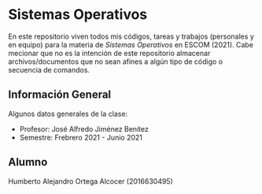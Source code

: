 # Sistemas Operativos

En este repositorio viven todos mis códigos, tareas y trabajos (personales y en equipo) para la materia de *Sistemas Operativos* en ESCOM (2021). Cabe mecionar que no es la intención de este repositorio almacenar archivos/documentos que no sean afines a algún tipo de código o secuencia de comandos.

## Información General

Algunos datos generales de la clase:

- Profesor: José Alfredo Jiménez Benítez
- Semestre: Frebrero 2021 - Junio 2021

## Alumno

Humberto Alejandro Ortega Alcocer (2016630495)
